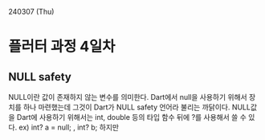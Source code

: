 240307 (Thu)

플러터 과정 4일차
=
NULL safety
--
NULL이란 값이 존재하지 않는 변수를 의미한다. 
Dart에서 null을 사용하기 위해서 장치를 하나 마련했는데 그것이 Dart가 NULL safety 언어라 불리는 까닭이다.
NULL값을 Dart에 사용하기 위해서는 int, double 등의 타입 함수 뒤에 ?를 사용해서 쓸 수 있다.
ex) int? a = null; , int? b;
하지만 
